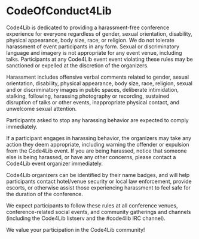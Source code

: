 CodeOfConduct4Lib
=================

Code4Lib is dedicated to providing a harassment-free conference
experience for everyone regardless of gender, sexual orientation,
disability, physical appearance, body size, race, or religion. We do
not tolerate harassment of event participants in any form. Sexual or
discriminatory language and imagery is not appropriate for any event
venue, including talks. Participants at any Code4Lib event event
violating these rules may be sanctioned or expelled at the discretion
of the organizers.

Harassment includes offensive verbal comments related to gender,
sexual orientation, disability, physical appearance, body size, race,
religion, sexual and or discriminatory images in public spaces,
deliberate intimidation, stalking, following, harassing photography or
recording, sustained disruption of talks or other events,
inappropriate physical contact, and unwelcome sexual attention.

Participants asked to stop any harassing behavior are expected to
comply immediately.

If a participant engages in harassing behavior, the organizers may
take any action they deem appropriate, including warning the offender
or expulsion from the Code4Lib event. If you are being harassed,
notice that someone else is being harassed, or have any other
concerns, please contact a Code4Lib event organizer immediately.

Code4Lib organizers can be identified by their name badges, and will
help participants contact hotel/venue security or local law
enforcement, provide escorts, or otherwise assist those experiencing
harassment to feel safe for the duration of the conference.

We expect participants to follow these rules at all conference venues,
conference-related social events, and community gatherings and
channels (including the Code4Lib listserv and the #code4lib IRC
channel).

We value your participation in the Code4Lib community!
